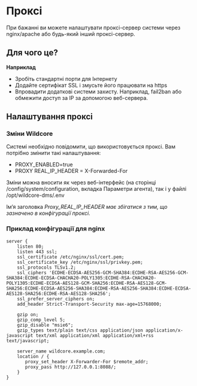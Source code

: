 # Проксі
При бажанні ви можете налаштувати проксі-сервер системи через nginx/apache або будь-який інший проксі-сервер.

## Для чого це?
**Наприклад**

* Зробіть стандартні порти для Інтернету
* Додайте сертифікат SSL і змусьте його працювати на https
* Впровадити додаткові системи захисту. Наприклад, fail2ban або обмежити доступ за IP за допомогою веб-сервера.

## Налаштування проксі
### Зміни Wildcore
Системі необхідно повідомити, що використовується проксі.
Вам потрібно змінити такі налаштування:

* PROXY_ENABLED=true
* PROXY REAL_IP_HEADER = X-Forwarded-For

Зміни можна вносити як через веб-інтерфейс (на сторінці /config/system/configuration, вкладка Параметри агента), так і у файлі /opt/wildcore-dms/.env

Ім’я заголовка _Proxy_REAL_IP_HEADER має збігатися з тим, що зазначено в конфігурації проксі._



### Приклад конфігурації для nginx
```nginx linenums="1"
server {     
    listen 80;     
    listen 443 ssl;     
    ssl_certificate /etc/nginx/ssl/cert.pem;     
    ssl_certificate_key /etc/nginx/ssl/privkey.pem;     
    ssl_protocols TLSv1.2;     
    ssl_ciphers 'ECDHE-ECDSA-AES256-GCM-SHA384:ECDHE-RSA-AES256-GCM-SHA384:ECDHE-ECDSA-CHACHA20-POLY1305:ECDHE-RSA-CHACHA20-POLY1305:ECDHE-ECDSA-AES128-GCM-SHA256:ECDHE-RSA-AES128-GCM-SHA256:ECDHE-ECDSA-AES256-SHA384:ECDHE-RSA-AES256-SHA384:ECDHE-ECDSA-AES128-SHA256:ECDHE-RSA-AES128-SHA256';     
    ssl_prefer_server_ciphers on;     
    add_header Strict-Transport-Security max-age=15768000;     

    gzip on;     
    gzip_comp_level 5;     
    gzip_disable "msie6";     
    gzip_types text/plain text/css application/json application/x-javascript text/xml application/xml application/xml+rss text/javascript;     

    server_name wildcore.example.com;     
    location / {     
       proxy_set_header X-Forwarder-For $remote_addr;     
       proxy_pass http://127.0.0.1:8088/;     
    }     
}     
```     




